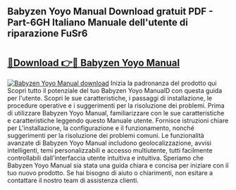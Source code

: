 ## Babyzen Yoyo Manual Download gratuit PDF - Part-6GH Italiano Manuale dell'utente di riparazione FuSr6

# <h2><a href="http://dfa4ohv.blite.top/?on=Babyzen+Yoyo+Manual">🔗Download 👉🔴 Babyzen Yoyo Manual</a></h2>

[![Babyzen Yoyo Manual download](https://i.imgur.com/lujVjoI.png)](http://dfa4ohv.blite.top/?on=Babyzen+Yoyo+Manual)
Inizia la padronanza del prodotto qui Scopri tutto il potenziale del tuo Babyzen Yoyo ManualD con questa guida per l'utente. Scopri le sue caratteristiche, i passaggi di installazione, le procedure operative e i suggerimenti per la risoluzione dei problemi. Prima di utilizzare Babyzen Yoyo Manual, familiarizzare con le sue caratteristiche e caratteristiche leggendo questo Manuale utente. Fornisce istruzioni chiare per L'installazione, la configurazione e il funzionamento, nonché suggerimenti per la risoluzione dei problemi comuni. Le funzionalità avanzate di Babyzen Yoyo Manual includono geolocalizzazione, avvisi intelligenti, temi personalizzabili e accesso multiutente, tutti facilmente controllabili dall'interfaccia utente intuitiva e intuitiva. Speriamo che Babyzen Yoyo Manual sia stata una guida chiara e concisa per iniziare con il tuo nuovo prodotto. Se hai bisogno di aiuto o chiarimenti, non esitare a contattare il nostro team di assistenza clienti.
